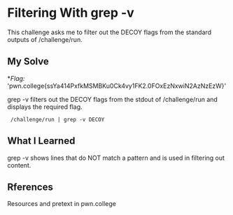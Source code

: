 # Filtering With grep -v
This challenge asks me to filter out the DECOY flags from the standard outputs of /challenge/run.

## My Solve
**Flag:* 'pwn.college{ssYa414PxfkMSMBKu0Ck4vy1FK2.0FOxEzNxwiN2AzNzEzW}'

grep -v filters out the DECOY flags from the stdout of /challenge/run and displays the required flag. 
```
 /challenge/run | grep -v DECOY
```

## What I Learned
grep -v shows lines that do NOT match a pattern and is used in filtering out content. 

## Rferences
Resources and pretext in pwn.college

